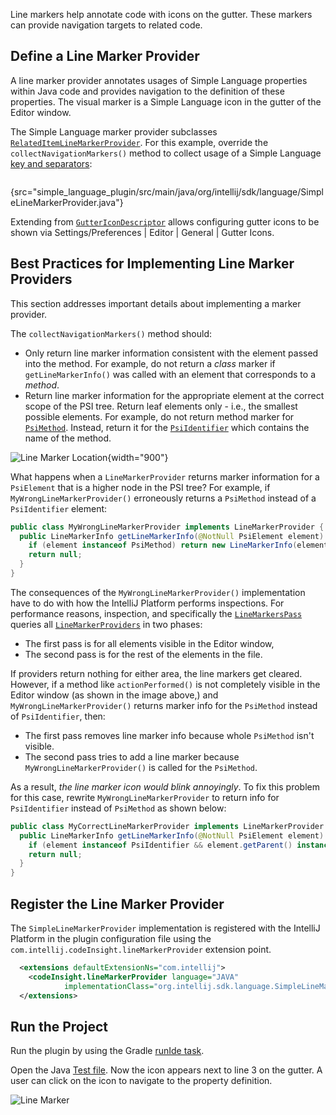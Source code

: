 [//]: # (title: 8. Line Marker Provider)

<!-- Copyright 2000-2021 JetBrains s.r.o. and other contributors. Use of this source code is governed by the Apache 2.0 license that can be found in the LICENSE file. -->

<include src="language_and_filetype.md" include-id="custom_language_tutorial_header"></include>

Line markers help annotate code with icons on the gutter.
These markers can provide navigation targets to related code.

## Define a Line Marker Provider
A line marker provider annotates usages of Simple Language properties within Java code and provides navigation to the definition of these properties.
The visual marker is a Simple Language icon in the gutter of the Editor window.

The Simple Language marker provider subclasses [`RelatedItemLineMarkerProvider`](upsource:///platform/lang-api/src/com/intellij/codeInsight/daemon/RelatedItemLineMarkerProvider.java).
For this example, override the `collectNavigationMarkers()` method to collect usage of a Simple Language [key and separators](language_and_filetype.md#define-the-language):

```java
```
{src="simple_language_plugin/src/main/java/org/intellij/sdk/language/SimpleLineMarkerProvider.java"}

Extending from [`GutterIconDescriptor`](upsource:///platform/lang-api/src/com/intellij/codeInsight/daemon/GutterIconDescriptor.java) allows configuring gutter icons to be shown via <menupath>Settings/Preferences | Editor | General | Gutter Icons</menupath>.

## Best Practices for Implementing Line Marker Providers
This section addresses important details about implementing a marker provider.

The `collectNavigationMarkers()` method should:
* Only return line marker information consistent with the element passed into the method.
  For example, do not return a _class_ marker if `getLineMarkerInfo()` was called with an element that corresponds to a _method_.
* Return line marker information for the appropriate element at the correct scope of the PSI tree.
  Return leaf elements only - i.e., the smallest possible elements.
  For example, do not return method marker for [`PsiMethod`](upsource:///java/java-psi-api/src/com/intellij/psi/PsiMethod.java).
  Instead, return it for the [`PsiIdentifier`](upsource:///java/java-psi-api/src/com/intellij/psi/PsiIdentifier.java) which contains the name of the method.

![Line Marker Location](line_marker_location.png){width="900"}

What happens when a `LineMarkerProvider` returns marker information for a `PsiElement` that is a higher node in the PSI tree?
For example, if `MyWrongLineMarkerProvider()` erroneously returns a `PsiMethod` instead of a `PsiIdentifier` element:

```java
public class MyWrongLineMarkerProvider implements LineMarkerProvider {
  public LineMarkerInfo getLineMarkerInfo(@NotNull PsiElement element) {
    if (element instanceof PsiMethod) return new LineMarkerInfo(element, ...);
    return null;
  }
}
```

The consequences of the `MyWrongLineMarkerProvider()` implementation have to do with how the IntelliJ Platform performs inspections.
For performance reasons, inspection, and specifically the [`LineMarkersPass`](upsource:///platform/lang-impl/src/com/intellij/codeInsight/daemon/impl/LineMarkersPass.java) queries all [`LineMarkerProviders`](upsource:///platform/lang-api/src/com/intellij/codeInsight/daemon/LineMarkerProviders.java) in two phases:
* The first pass is for all elements visible in the Editor window,
* The second pass is for the rest of the elements in the file.

If providers return nothing for either area, the line markers get cleared.
However, if a method like `actionPerformed()` is not completely visible in the Editor window (as shown in the image above,) and `MyWrongLineMarkerProvider()` returns marker info for the `PsiMethod` instead of `PsiIdentifier`, then:
* The first pass removes line marker info because whole `PsiMethod` isn't visible.
* The second pass tries to add a line marker because `MyWrongLineMarkerProvider()` is called for the `PsiMethod`.

As a result, _the line marker icon would blink annoyingly_.
To fix this problem for this case, rewrite `MyWrongLineMarkerProvider` to return info for `PsiIdentifier` instead of `PsiMethod` as shown below:

```java
public class MyCorrectLineMarkerProvider implements LineMarkerProvider {
  public LineMarkerInfo getLineMarkerInfo(@NotNull PsiElement element) {
    if (element instanceof PsiIdentifier && element.getParent() instanceof PsiMethod) return new LineMarkerInfo(element, ...);
    return null;
  }
}
```

## Register the Line Marker Provider
The `SimpleLineMarkerProvider` implementation is registered with the IntelliJ Platform in the plugin configuration file using the `com.intellij.codeInsight.lineMarkerProvider` extension point.

```xml
  <extensions defaultExtensionNs="com.intellij">
    <codeInsight.lineMarkerProvider language="JAVA"
            implementationClass="org.intellij.sdk.language.SimpleLineMarkerProvider"/>
  </extensions>
```

## Run the Project
Run the plugin by using the Gradle [runIde task](gradle_prerequisites.md#running-a-simple-gradle-based-intellij-platform-plugin).

Open the Java [Test file](annotator.md#run-the-project).
Now the icon appears next to line 3 on the gutter.
A user can click on the icon to navigate to the property definition.

![Line Marker](line_marker.png)

